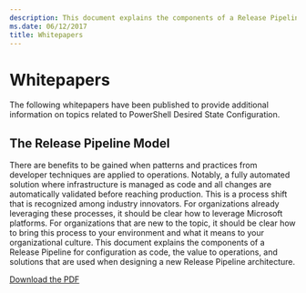 ```yaml
---
description: This document explains the components of a Release Pipeline for configuration as code, the value to operations, and solutions that are used when designing a new Release Pipeline architecture.
ms.date: 06/12/2017
title: Whitepapers
---
```


# Whitepapers

The following whitepapers have been published to provide additional information on topics related to
PowerShell Desired State Configuration.

## The Release Pipeline Model

There are benefits to be gained when patterns and practices from developer techniques are applied to
operations. Notably, a fully automated solution where infrastructure is managed as code and all
changes are automatically validated before reaching production. This is a process shift that is
recognized among industry innovators. For organizations already leveraging these processes, it
should be clear how to leverage Microsoft platforms. For organizations that are new to the topic, it
should be clear how to bring this process to your environment and what it means to your
organizational culture. This document explains the components of a Release Pipeline for
configuration as code, the value to operations, and solutions that are used when designing a new
Release Pipeline architecture.

[Download the PDF](https://aka.ms/thereleasepipelinemodelpdf)
